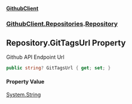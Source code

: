 #### [GithubClient](index.md 'index')
### [GithubClient.Repositories](GithubClient.Repositories.md 'GithubClient.Repositories').[Repository](GithubClient.Repositories.Repository.md 'GithubClient.Repositories.Repository')

## Repository.GitTagsUrl Property

Github API Endpoint Url

```csharp
public string? GitTagsUrl { get; set; }
```

#### Property Value
[System.String](https://docs.microsoft.com/en-us/dotnet/api/System.String 'System.String')